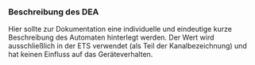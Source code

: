 ﻿### Beschreibung des DEA

Hier sollte zur Dokumentation eine individuelle und eindeutige kurze Beschreibung des Automaten hinterlegt werden.
Der Wert wird ausschließlich in der ETS verwendet (als Teil der Kanalbezeichnung) und hat keinen Einfluss auf das Geräteverhalten.


